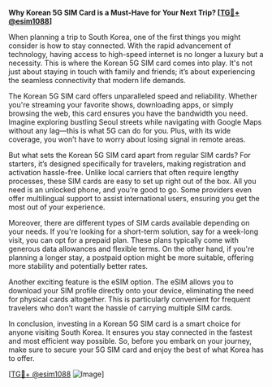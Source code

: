**Why Korean 5G SIM Card is a Must-Have for Your Next Trip? [[TG💪+ @esim1088](https://t.me/s/esim1088)]**

When planning a trip to South Korea, one of the first things you might consider is how to stay connected. With the rapid advancement of technology, having access to high-speed internet is no longer a luxury but a necessity. This is where the Korean 5G SIM card comes into play. It's not just about staying in touch with family and friends; it’s about experiencing the seamless connectivity that modern life demands.

The Korean 5G SIM card offers unparalleled speed and reliability. Whether you're streaming your favorite shows, downloading apps, or simply browsing the web, this card ensures you have the bandwidth you need. Imagine exploring bustling Seoul streets while navigating with Google Maps without any lag—this is what 5G can do for you. Plus, with its wide coverage, you won’t have to worry about losing signal in remote areas.

But what sets the Korean 5G SIM card apart from regular SIM cards? For starters, it’s designed specifically for travelers, making registration and activation hassle-free. Unlike local carriers that often require lengthy processes, these SIM cards are easy to set up right out of the box. All you need is an unlocked phone, and you’re good to go. Some providers even offer multilingual support to assist international users, ensuring you get the most out of your experience.

Moreover, there are different types of SIM cards available depending on your needs. If you're looking for a short-term solution, say for a week-long visit, you can opt for a prepaid plan. These plans typically come with generous data allowances and flexible terms. On the other hand, if you're planning a longer stay, a postpaid option might be more suitable, offering more stability and potentially better rates.

Another exciting feature is the eSIM option. The eSIM allows you to download your SIM profile directly onto your device, eliminating the need for physical cards altogether. This is particularly convenient for frequent travelers who don’t want the hassle of carrying multiple SIM cards.

In conclusion, investing in a Korean 5G SIM card is a smart choice for anyone visiting South Korea. It ensures you stay connected in the fastest and most efficient way possible. So, before you embark on your journey, make sure to secure your 5G SIM card and enjoy the best of what Korea has to offer. 

[[TG💪+ @esim1088](https://t.me/s/esim1088) ![Image](https://i.postimg.cc/Y0z9fWf4/image.png)]